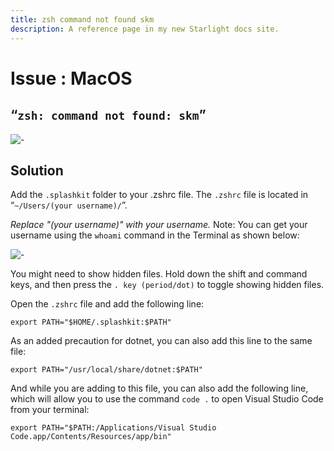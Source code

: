```yaml
---
title: zsh command not found skm
description: A reference page in my new Starlight docs site.
---
```

<h1> Issue : MacOS </h1>

## “`zsh: command not found: skm`”

![-](https://i.imgur.com/Qv8RaHc.png)

## Solution

Add the `.splashkit` folder to your .zshrc file.
The `.zshrc` file is located in “`~/Users/(your username)/`”.

*Replace "(your username)" with your username.*
Note: You can get your username using the `whoami` command in the Terminal as shown below:

![-](https://i.imgur.com/Le4nSdA.png)

You might need to show hidden files. Hold down the shift and command keys, and then
press the `. key (period/dot)` to toggle showing hidden files.

Open the `.zshrc` file and add the following line:

```shell
export PATH="$HOME/.splashkit:$PATH"
```

As an added precaution for dotnet, you can also add this line to the same file:

```shell
export PATH="/usr/local/share/dotnet:$PATH"
```

And while you are adding to this file, you can also add the following line, which will allow
you to use the command `code .` to open Visual Studio Code from your terminal:

```shell
export PATH="$PATH:/Applications/Visual Studio Code.app/Contents/Resources/app/bin"
```

